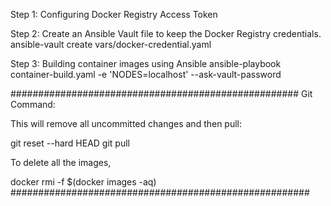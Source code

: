 Step 1: Configuring Docker Registry Access Token

Step 2: Create an Ansible Vault file to keep the Docker Registry credentials.
        ansible-vault create vars/docker-credential.yaml

Step 3: Building container images using Ansible
        ansible-playbook container-build.yaml -e 'NODES=localhost' --ask-vault-password

####################################################
Git Command:

This will remove all uncommitted changes and then pull:

git reset --hard HEAD
git pull        
         
To delete all the images,

docker rmi -f $(docker images -aq)
######################################################